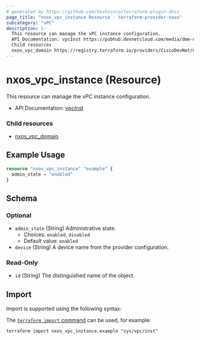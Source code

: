 ```yaml
---
# generated by https://github.com/hashicorp/terraform-plugin-docs
page_title: "nxos_vpc_instance Resource - terraform-provider-nxos"
subcategory: "vPC"
description: |-
  This resource can manage the vPC instance configuration.
  API Documentation: vpcInst https://pubhub.devnetcloud.com/media/dme-docs-10-2-2/docs/System/vpc:Inst/
  Child resources
  nxos_vpc_domain https://registry.terraform.io/providers/CiscoDevNet/nxos/latest/docs/resources/vpc_domain
---
```


# nxos_vpc_instance (Resource)

This resource can manage the vPC instance configuration.

- API Documentation: [vpcInst](https://pubhub.devnetcloud.com/media/dme-docs-10-2-2/docs/System/vpc:Inst/)

### Child resources

- [nxos_vpc_domain](https://registry.terraform.io/providers/CiscoDevNet/nxos/latest/docs/resources/vpc_domain)

## Example Usage

```terraform
resource "nxos_vpc_instance" "example" {
  admin_state = "enabled"
}
```

<!-- schema generated by tfplugindocs -->
## Schema

### Optional

- `admin_state` (String) Administrative state.
  - Choices: `enabled`, `disabled`
  - Default value: `enabled`
- `device` (String) A device name from the provider configuration.

### Read-Only

- `id` (String) The distinguished name of the object.

## Import

Import is supported using the following syntax:

The [`terraform import` command](https://developer.hashicorp.com/terraform/cli/commands/import) can be used, for example:

```shell
terraform import nxos_vpc_instance.example "sys/vpc/inst"
```
